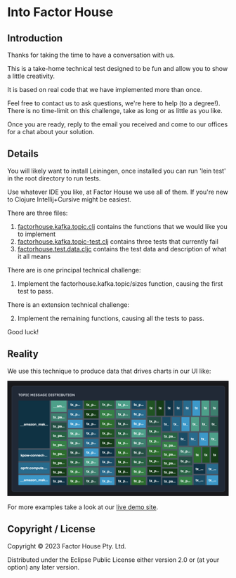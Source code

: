 # Into Factor House

## Introduction

Thanks for taking the time to have a conversation with us.

This is a take-home technical test designed to be fun and allow you to show a little creativity.

It is based on real code that we have implemented more than once.

Feel free to contact us to ask questions, we're here to help (to a degree!). There is no time-limit on this challenge, take as long or as little as you like.

Once you are ready, reply to the email you received and come to our offices for a chat about your solution.

## Details

You will likely want to install Leiningen, once installed you can run 'lein test' in the root directory to run tests.

Use whatever IDE you like, at Factor House we use all of them. If you're new to Clojure Intellij+Cursive might be easiest.

There are three files:

1. [factorhouse.kafka.topic.clj](src/factorhouse/kafka/topic.clj) contains the functions that we would like you to implement
2. [factorhouse.kafka.topic-test.clj](test/factorhouse/kafka/topic_test.clj)  contains three tests that currently fail
3. [factorhouse.test.data.cljc](test/factorhouse/test/data.clj) contains the test data and description of what it all means

There are is one principal technical challenge:

1. Implement the factorhouse.kafka.topic/sizes function, causing the first test to pass.

There is an extension technical challenge:

2. Implement the remaining functions, causing all the tests to pass.

Good luck!

## Reality

We use this technique to produce data that drives charts in our UI like:

![Screenshot](resources/img/chart.png)

For more examples take a look at our [live demo site](https://demo.kpow.io).

## Copyright / License

Copyright © 2023 Factor House Pty. Ltd.

Distributed under the Eclipse Public License either version 2.0 or (at your option) any later version.
